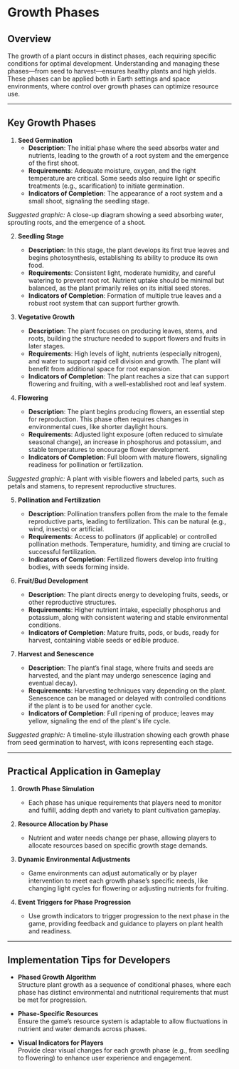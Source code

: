 # Growth Phases

## Overview
The growth of a plant occurs in distinct phases, each requiring specific conditions for optimal development. Understanding and managing these phases—from seed to harvest—ensures healthy plants and high yields. These phases can be applied both in Earth settings and space environments, where control over growth phases can optimize resource use.

---

## Key Growth Phases

1. **Seed Germination**  
   - **Description**: The initial phase where the seed absorbs water and nutrients, leading to the growth of a root system and the emergence of the first shoot.
   - **Requirements**: Adequate moisture, oxygen, and the right temperature are critical. Some seeds also require light or specific treatments (e.g., scarification) to initiate germination.
   - **Indicators of Completion**: The appearance of a root system and a small shoot, signaling the seedling stage.

*Suggested graphic:* A close-up diagram showing a seed absorbing water, sprouting roots, and the emergence of a shoot.

2. **Seedling Stage**  
   - **Description**: In this stage, the plant develops its first true leaves and begins photosynthesis, establishing its ability to produce its own food.
   - **Requirements**: Consistent light, moderate humidity, and careful watering to prevent root rot. Nutrient uptake should be minimal but balanced, as the plant primarily relies on its initial seed stores.
   - **Indicators of Completion**: Formation of multiple true leaves and a robust root system that can support further growth.

3. **Vegetative Growth**  
   - **Description**: The plant focuses on producing leaves, stems, and roots, building the structure needed to support flowers and fruits in later stages.
   - **Requirements**: High levels of light, nutrients (especially nitrogen), and water to support rapid cell division and growth. The plant will benefit from additional space for root expansion.
   - **Indicators of Completion**: The plant reaches a size that can support flowering and fruiting, with a well-established root and leaf system.

4. **Flowering**  
   - **Description**: The plant begins producing flowers, an essential step for reproduction. This phase often requires changes in environmental cues, like shorter daylight hours.
   - **Requirements**: Adjusted light exposure (often reduced to simulate seasonal change), an increase in phosphorus and potassium, and stable temperatures to encourage flower development.
   - **Indicators of Completion**: Full bloom with mature flowers, signaling readiness for pollination or fertilization.

*Suggested graphic:* A plant with visible flowers and labeled parts, such as petals and stamens, to represent reproductive structures.

5. **Pollination and Fertilization**  
   - **Description**: Pollination transfers pollen from the male to the female reproductive parts, leading to fertilization. This can be natural (e.g., wind, insects) or artificial.
   - **Requirements**: Access to pollinators (if applicable) or controlled pollination methods. Temperature, humidity, and timing are crucial to successful fertilization.
   - **Indicators of Completion**: Fertilized flowers develop into fruiting bodies, with seeds forming inside.

6. **Fruit/Bud Development**  
   - **Description**: The plant directs energy to developing fruits, seeds, or other reproductive structures.
   - **Requirements**: Higher nutrient intake, especially phosphorus and potassium, along with consistent watering and stable environmental conditions.
   - **Indicators of Completion**: Mature fruits, pods, or buds, ready for harvest, containing viable seeds or edible produce.

7. **Harvest and Senescence**  
   - **Description**: The plant’s final stage, where fruits and seeds are harvested, and the plant may undergo senescence (aging and eventual decay).
   - **Requirements**: Harvesting techniques vary depending on the plant. Senescence can be managed or delayed with controlled conditions if the plant is to be used for another cycle.
   - **Indicators of Completion**: Full ripening of produce; leaves may yellow, signaling the end of the plant's life cycle.

*Suggested graphic:* A timeline-style illustration showing each growth phase from seed germination to harvest, with icons representing each stage.

---

## Practical Application in Gameplay

1. **Growth Phase Simulation**  
   - Each phase has unique requirements that players need to monitor and fulfill, adding depth and variety to plant cultivation gameplay.

2. **Resource Allocation by Phase**  
   - Nutrient and water needs change per phase, allowing players to allocate resources based on specific growth stage demands.

3. **Dynamic Environmental Adjustments**  
   - Game environments can adjust automatically or by player intervention to meet each growth phase’s specific needs, like changing light cycles for flowering or adjusting nutrients for fruiting.

4. **Event Triggers for Phase Progression**  
   - Use growth indicators to trigger progression to the next phase in the game, providing feedback and guidance to players on plant health and readiness.

---

## Implementation Tips for Developers

- **Phased Growth Algorithm**  
   Structure plant growth as a sequence of conditional phases, where each phase has distinct environmental and nutritional requirements that must be met for progression.

- **Phase-Specific Resources**  
   Ensure the game’s resource system is adaptable to allow fluctuations in nutrient and water demands across phases.

- **Visual Indicators for Players**  
   Provide clear visual changes for each growth phase (e.g., from seedling to flowering) to enhance user experience and engagement.
   